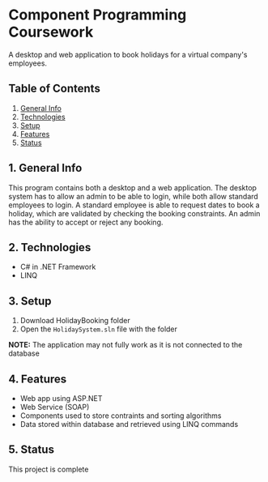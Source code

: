 # Component Programming Coursework

A desktop and web application to book holidays for a virtual company's employees.


## Table of Contents
1. [General Info](#1-general-info)
2. [Technologies](#2-technologies)
3. [Setup](#3-Setup)
4. [Features](#4-features)
5. [Status](#5-status)


## 1. General Info
This program contains both a desktop and a web application.  The desktop system has to allow an admin to be able to login, while both allow standard employees to login.  A standard employee is able to request dates to book a holiday, which are validated by checking the booking constraints.  An admin has the ability to accept or reject any booking.


## 2. Technologies
- C# in .NET Framework
- LINQ


## 3. Setup
1. Download HolidayBooking folder
2. Open the `HolidaySystem.sln` file with the folder

__NOTE:__ The application may not fully work as it is not connected to the database


## 4. Features
- Web app using ASP.NET
- Web Service (SOAP)
- Components used to store contraints and sorting algorithms 
- Data stored within database and retrieved using LINQ commands


## 5. Status
This project is complete
